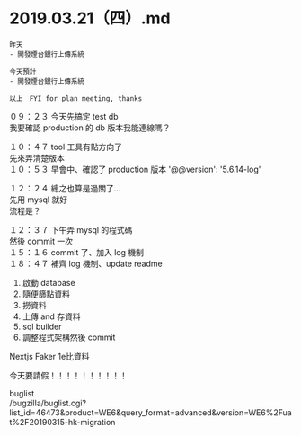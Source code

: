 # 2019.03.21（四）.md

```
昨天
- 開發煙台銀行上傳系統

今天預計
- 開發煙台銀行上傳系統

以上　FYI for plan meeting, thanks
```
０９：２３ 今天先搞定 test db  
我要確認 production 的 db 版本我能連線嗎？

１０：４７ tool 工具有點方向了  
先來弄清楚版本  
１０：５３ 早會中、確認了 production 版本 '@@version': '5.6.14-log'

１２：２４ 總之也算是過關了...  
先用 mysql 就好  
流程是？  

１２：３７ 下午弄 mysql 的程式碼  
然後 commit 一次  
１５：１６ commit 了、加入 log 機制  
１８：４７ 補齊 log 機制、update readme  

1. 啟動 database
2. 隨便篩點資料
3. 撈資料
4. 上傳 and 存資料
5. sql builder
6. 調整程式架構然後 commit

Nextjs
Faker
1e比資料

今天要請假！！！！！！！！！！


buglist  
/bugzilla/buglist.cgi?list_id=46473&product=WE6&query_format=advanced&version=WE6%2Fuat%2F20190315-hk-migration
